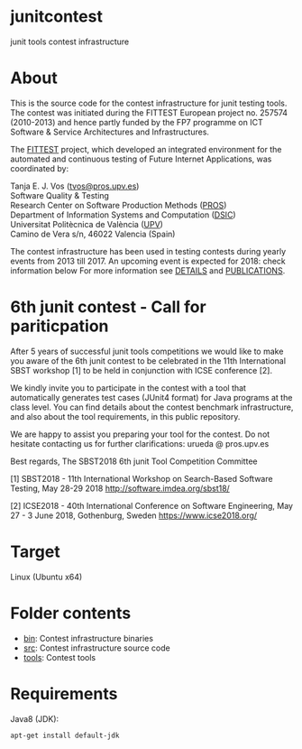 # junitcontest
junit tools contest infrastructure

# About

This is the source code for the contest infrastructure for junit testing tools.
The contest was initiated during the FITTEST European project no. 257574 (2010-2013)
and hence partly funded by the FP7 programme on ICT Software & Service Architectures and Infrastructures.

The [FITTEST](http://crest.cs.ucl.ac.uk/fittest/) project, which developed an integrated environment for the automated and continuous testing of Future Internet Applications, was coordinated by:<br />

  Tanja E. J. Vos (tvos@pros.upv.es)<br />
  Software Quality & Testing<br />
  Research Center on Software Production Methods ([PROS](http://www.pros.webs.upv.es/))<br />
  Department of Information Systems and Computation ([DSIC](http://www.upv.es/entidades/DSIC/index.html))<br />
  Universitat Politècnica de València ([UPV](http://www.upv.es/))<br />
  Camino de Vera s/n, 46022 Valencia (Spain)<br />

The contest infrastructure has been used in testing contests during yearly events from 2013 till 2017.
An upcoming event is expected for 2018: check information below
For more information see [DETAILS](/DETAILS) and [PUBLICATIONS](/PUBLICATIONS.md).

# 6th junit contest - Call for pariticpation

After 5 years of successful junit tools competitions we would like to make you aware of the 6th junit contest to be celebrated in the 11th International SBST workshop [1] to be held in conjunction with ICSE conference [2].

We kindly invite you to participate in the contest with a tool that automatically generates test cases (JUnit4 format) for Java programs at the class level. You can find details about the contest benchmark infrastructure, and also about the tool requirements, in this public repository.

We are happy to assist you preparing your tool for the contest.
Do not hesitate contacting us for further clarifications: urueda @ pros.upv.es

Best regards,
	The SBST2018 6th junit Tool Competition Committee
	
[1] SBST2018 - 11th International Workshop on Search-Based Software Testing, May 28-29 2018
http://software.imdea.org/sbst18/

[2] ICSE2018 - 40th International Conference on Software Engineering, May 27 - 3 June 2018, Gothenburg, Sweden
https://www.icse2018.org/

# Target

Linux (Ubuntu x64)

# Folder contents

* [bin](/bin):   Contest infrastructure binaries
* [src](/src):   Contest infrastructure source code
* [tools](/tools): Contest tools

# Requirements

Java8 (JDK):
```shell-script
apt-get install default-jdk
```
